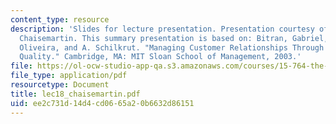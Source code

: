 ```yaml
---
content_type: resource
description: 'Slides for lecture presentation. Presentation courtesy of Adrien de
  Chaisemartin. This summary presentation is based on: Bitran, Gabriel, P. Rocha e
  Oliveira, and A. Schilkrut. "Managing Customer Relationships Through Price and Service
  Quality." Cambridge, MA: MIT Sloan School of Management, 2003.'
file: https://ol-ocw-studio-app-qa.s3.amazonaws.com/courses/15-764-the-theory-of-operations-management-spring-2004/ee2c731d14d4cd0665a20b6632d86151_lec18_chaisemartin.pdf
file_type: application/pdf
resourcetype: Document
title: lec18_chaisemartin.pdf
uid: ee2c731d-14d4-cd06-65a2-0b6632d86151
---
```

